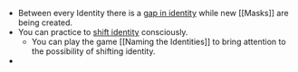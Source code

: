 - Between every Identity there is a [gap in identity](https://gapinidentity.mystrikingly.com/) while new [[Masks]] are being created.
- You can practice to [shift identity](https://shiftidentity.mystrikingly.com/) consciously.
	- You can play the game [[Naming the Identities]] to bring attention to the possibility of shifting identity.
-